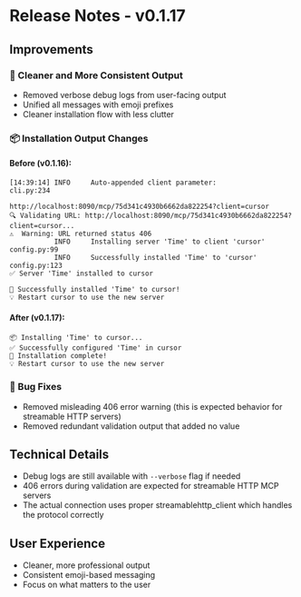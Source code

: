 # Release Notes - v0.1.17

## Improvements

### 🎨 Cleaner and More Consistent Output
- Removed verbose debug logs from user-facing output
- Unified all messages with emoji prefixes
- Cleaner installation flow with less clutter

### 📦 Installation Output Changes

#### Before (v0.1.16):
```
[14:39:14] INFO     Auto-appended client parameter:                                         cli.py:234
                    http://localhost:8090/mcp/75d341c4930b6662da822254?client=cursor                  
🔍 Validating URL: http://localhost:8090/mcp/75d341c4930b6662da822254?client=cursor...
⚠️  Warning: URL returned status 406
           INFO     Installing server 'Time' to client 'cursor'                           config.py:99
           INFO     Successfully installed 'Time' to 'cursor'                            config.py:123
✅ Server 'Time' installed to cursor

🎉 Successfully installed 'Time' to cursor!
💡 Restart cursor to use the new server
```

#### After (v0.1.17):
```
📦 Installing 'Time' to cursor...
✅ Successfully configured 'Time' in cursor
🎉 Installation complete!
💡 Restart cursor to use the new server
```

### 🐛 Bug Fixes
- Removed misleading 406 error warning (this is expected behavior for streamable HTTP servers)
- Removed redundant validation output that added no value

## Technical Details
- Debug logs are still available with `--verbose` flag if needed
- 406 errors during validation are expected for streamable HTTP MCP servers
- The actual connection uses proper streamablehttp_client which handles the protocol correctly

## User Experience
- Cleaner, more professional output
- Consistent emoji-based messaging
- Focus on what matters to the user